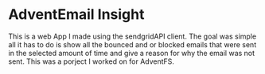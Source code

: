 # AdventEmail Insight 

This is a web App I made using the sendgridAPI client. The goal was simple all it has to do is show all the bounced and or blocked emails that were sent in the selected amount of time and give a reason for why the email was not sent. 
This was a porject I worked on for AdventFS. 
